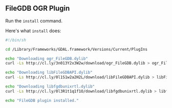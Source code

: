 ## FileGDB OGR Plugin

Run the `install` command.

Here's what `install` does:

```sh
#!/bin/sh

cd /Library/Frameworks/GDAL.framework/Versions/Current/PlugIns

echo "Downloading ogr_FileGDB.dylib"
curl -Ls http://cl.ly/3n013Y2x3W2w/download/ogr_FileGDB.dylib > ogr_FileGDB.dylib

echo "Downloading libFileGDBAPI.dylib"
curl -Ls http://cl.ly/0l1S1w2a2H2L/download/libFileGDBAPI.dylib > libFileGDBAPI.dylib

echo "Downloading libfgdbunixrtl.dylib"
curl -Ls http://cl.ly/0l3R1t1q1f1O/download/libfgdbunixrtl.dylib > libfgdbunixrtl.dylib

echo "FileGDB plugin installed."
```
